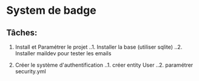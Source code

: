 System de badge
===============

Tâches:
-------
1. Install et Paramétrer le projet
..1. Installer la base (utiliser sqlite)
..2. Installer maildev pour tester les emails

2. Créer le système d'authentification
..1. créer entity User
..2. paramétrer security.yml

